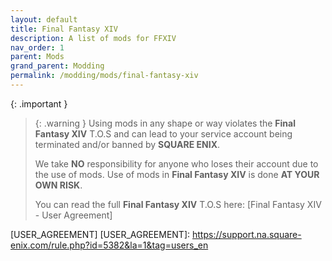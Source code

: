 ```yaml
---
layout: default
title: Final Fantasy XIV
description: A list of mods for FFXIV
nav_order: 1
parent: Mods
grand_parent: Modding
permalink: /modding/mods/final-fantasy-xiv
---
```


{: .important }
> {: .warning }
> Using mods in any shape or way violates the **Final Fantasy XIV** T.O.S and can lead to your service account being terminated and/or banned by **SQUARE ENIX**.
>
> We take **NO** responsibility for anyone who loses their account due to the use of mods. Use of mods in **Final Fantasy XIV** is done **AT YOUR OWN RISK**.
>
> You can read the full **Final Fantasy XIV** T.O.S here: [Final Fantasy XIV - User Agreement]


[USER_AGREEMENT]
[USER_AGREEMENT]: https://support.na.square-enix.com/rule.php?id=5382&la=1&tag=users_en